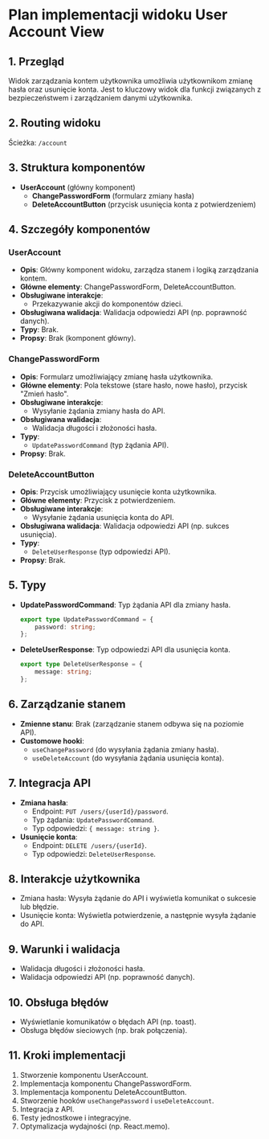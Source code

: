 # Plan implementacji widoku User Account View

## 1. Przegląd
Widok zarządzania kontem użytkownika umożliwia użytkownikom zmianę hasła oraz usunięcie konta. Jest to kluczowy widok dla funkcji związanych z bezpieczeństwem i zarządzaniem danymi użytkownika.

## 2. Routing widoku
Ścieżka: `/account`

## 3. Struktura komponentów
- **UserAccount** (główny komponent)
  - **ChangePasswordForm** (formularz zmiany hasła)
  - **DeleteAccountButton** (przycisk usunięcia konta z potwierdzeniem)

## 4. Szczegóły komponentów
### UserAccount
- **Opis**: Główny komponent widoku, zarządza stanem i logiką zarządzania kontem.
- **Główne elementy**: ChangePasswordForm, DeleteAccountButton.
- **Obsługiwane interakcje**:
  - Przekazywanie akcji do komponentów dzieci.
- **Obsługiwana walidacja**: Walidacja odpowiedzi API (np. poprawność danych).
- **Typy**: Brak.
- **Propsy**: Brak (komponent główny).

### ChangePasswordForm
- **Opis**: Formularz umożliwiający zmianę hasła użytkownika.
- **Główne elementy**: Pola tekstowe (stare hasło, nowe hasło), przycisk "Zmień hasło".
- **Obsługiwane interakcje**:
  - Wysyłanie żądania zmiany hasła do API.
- **Obsługiwana walidacja**:
  - Walidacja długości i złożoności hasła.
- **Typy**:
  - `UpdatePasswordCommand` (typ żądania API).
- **Propsy**: Brak.

### DeleteAccountButton
- **Opis**: Przycisk umożliwiający usunięcie konta użytkownika.
- **Główne elementy**: Przycisk z potwierdzeniem.
- **Obsługiwane interakcje**:
  - Wysyłanie żądania usunięcia konta do API.
- **Obsługiwana walidacja**: Walidacja odpowiedzi API (np. sukces usunięcia).
- **Typy**:
  - `DeleteUserResponse` (typ odpowiedzi API).
- **Propsy**: Brak.

## 5. Typy
- **UpdatePasswordCommand**: Typ żądania API dla zmiany hasła.
  ```typescript
  export type UpdatePasswordCommand = {
      password: string;
  };
  ```
- **DeleteUserResponse**: Typ odpowiedzi API dla usunięcia konta.
  ```typescript
  export type DeleteUserResponse = {
      message: string;
  };
  ```

## 6. Zarządzanie stanem
- **Zmienne stanu**: Brak (zarządzanie stanem odbywa się na poziomie API).
- **Customowe hooki**:
  - `useChangePassword` (do wysyłania żądania zmiany hasła).
  - `useDeleteAccount` (do wysyłania żądania usunięcia konta).

## 7. Integracja API
- **Zmiana hasła**:
  - Endpoint: `PUT /users/{userId}/password`.
  - Typ żądania: `UpdatePasswordCommand`.
  - Typ odpowiedzi: `{ message: string }`.
- **Usunięcie konta**:
  - Endpoint: `DELETE /users/{userId}`.
  - Typ odpowiedzi: `DeleteUserResponse`.

## 8. Interakcje użytkownika
- Zmiana hasła: Wysyła żądanie do API i wyświetla komunikat o sukcesie lub błędzie.
- Usunięcie konta: Wyświetla potwierdzenie, a następnie wysyła żądanie do API.

## 9. Warunki i walidacja
- Walidacja długości i złożoności hasła.
- Walidacja odpowiedzi API (np. poprawność danych).

## 10. Obsługa błędów
- Wyświetlanie komunikatów o błędach API (np. toast).
- Obsługa błędów sieciowych (np. brak połączenia).

## 11. Kroki implementacji
1. Stworzenie komponentu UserAccount.
2. Implementacja komponentu ChangePasswordForm.
3. Implementacja komponentu DeleteAccountButton.
4. Stworzenie hooków `useChangePassword` i `useDeleteAccount`.
5. Integracja z API.
6. Testy jednostkowe i integracyjne.
7. Optymalizacja wydajności (np. React.memo).